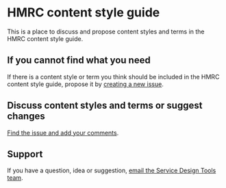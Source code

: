 # HMRC content style guide

This is a place to discuss and propose content styles and terms in the HMRC content style guide.

## If you cannot find what you need

If there is a content style or term you think should be included in the HMRC content style guide, propose it by [creating a new issue](https://github.com/hmrc/HMRC-content-style-guide/issues/new).

## Discuss content styles and terms or suggest changes

[Find the issue and add your comments](https://github.com/hmrc/HMRC-content-style-guide/issues/).

## Support

If you have a question, idea or suggestion, [email the Service Design Tools team](mailto:hmrc-service-design-tools-g@digital.hmrc.gov.uk).
